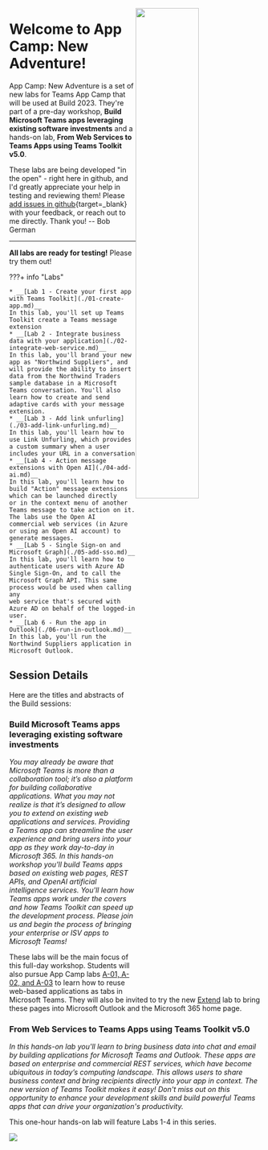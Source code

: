 <img src="/app-camp/assets/microsoftteams_appcamp-webheader.png"
     style="width: 50%; float: right;" />

# Welcome to App Camp: New Adventure!

App Camp: New Adventure is a set of new labs for Teams App Camp that will be used at Build 2023. They're part of a pre-day workshop, **Build Microsoft Teams apps leveraging existing software investments** and a hands-on lab, **From Web Services to Teams Apps using Teams Toolkit v5.0**.

These labs are being developed "in the open" - right here in github, and I'd greatly appreciate your help in testing and reviewing them! Please [add issues in github](https://github.com/microsoft/app-camp/issues/new?labels=new%20labs){target=_blank} with your feedback, or reach out to me directly. Thank you! -- Bob German

<hr />

**All labs are ready for testing!** Please try them out!

???+ info "Labs"

    * __[Lab 1 - Create your first app with Teams Toolkit](./01-create-app.md)__
    In this lab, you'll set up Teams Toolkit create a Teams message extension
    * __[Lab 2 - Integrate business data with your application](./02-integrate-web-service.md)__
    In this lab, you'll brand your new app as "Northwind Suppliers", and will provide the ability to insert data from the Northwind Traders sample database in a Microsoft Teams conversation. You'll also learn how to create and send adaptive cards with your message extension.
    * __[Lab 3 - Add link unfurling](./03-add-link-unfurling.md)__
    In this lab, you'll learn how to use Link Unfurling, which provides a custom summary when a user includes your URL in a conversation
    * __[Lab 4 - Action message extensions with Open AI](./04-add-ai.md)__
    In this lab, you'll learn how to build "Action" message extensions which can be launched directly
    or in the context menu of another Teams message to take action on it. The labs use the Open AI
    commercial web services (in Azure or using an Open AI account) to generate messages.
    * __[Lab 5 - Single Sign-on and Microsoft Graph](./05-add-sso.md)__
    In this lab, you'll learn how to authenticate users with Azure AD Single Sign-On, and to call the
    Microsoft Graph API. This same process would be used when calling any
    web service that's secured with Azure AD on behalf of the logged-in user.
    * __[Lab 6 - Run the app in Outlook](./06-run-in-outlook.md)__
    In this lab, you'll run the Northwind Suppliers application in Microsoft Outlook.

## Session Details

Here are the titles and abstracts of the Build sessions:

### Build Microsoft Teams apps leveraging existing software investments

_You may already be aware that Microsoft Teams is more than a collaboration tool; it’s also a platform for building collaborative applications. What you may not realize is that it’s designed to allow you to extend on existing web applications and services. Providing a Teams app can streamline the user experience and bring users into your app as they work day-to-day in Microsoft 365. In this hands-on workshop you'll build Teams apps based on existing web pages, REST APIs, and OpenAI artificial intelligence services. You'll learn how Teams apps work under the covers and how Teams Toolkit can speed up the development process. Please join us and begin the process of bringing your enterprise or ISV apps to Microsoft Teams!_

These labs will be the main focus of this full-day workshop. Students will also pursue App Camp labs [A-01, A-02, and A-03](/app-camp/#path-a-start-with-azure-ad) to learn how to reuse web-based applications as tabs in Microsoft Teams. They will also be invited to try the new [Extend](/app-camp/aad/ExtendTeamsApp/) lab to bring these pages into Microsoft Outlook and the Microsoft 365 home page.

### From Web Services to Teams Apps using Teams Toolkit v5.0

_In this hands-on lab you'll learn to bring business data into chat and email by building applications for Microsoft Teams and Outlook. These apps are based on enterprise and commercial REST services, which have become ubiquitous in today’s computing landscape. This allows users to share business context and bring recipients directly into your app in context. The new version of Teams Toolkit makes it easy! Don't miss out on this opportunity to enhance your development skills and build powerful Teams apps that can drive your organization's productivity._

This one-hour hands-on lab will feature Labs 1-4 in this series.

<img src="https://pnptelemetry.azurewebsites.net/app-camp/new-adventure/Lab00" />
